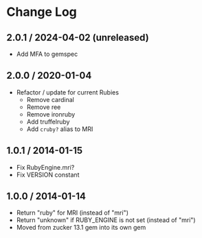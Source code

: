 # Change Log

## 2.0.1 / 2024-04-02 (unreleased)

* Add MFA to gemspec

## 2.0.0 / 2020-01-04

* Refactor / update for current Rubies
  * Remove cardinal
  * Remove ree
  * Remove ironruby
  * Add truffelruby
  * Add `cruby?` alias to MRI

## 1.0.1 / 2014-01-15

* Fix RubyEngine.mri?
* Fix VERSION constant

## 1.0.0 / 2014-01-14

* Return "ruby" for MRI (instead of "mri")
* Return "unknown" if RUBY_ENGINE is not set (instead of "mri")
* Moved from zucker 13.1 gem into its own gem

